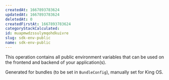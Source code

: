 ```yaml
---
createdAt: 1667893783624
updatedAt: 1667893783624
deletedAt: 0
createdFirstAt: 1667893783624
categoryStackCalculated: 
id: muapmwdzssulymqohdkuivre
slug: sdk-env-public
name: sdk-env-public
---
```


This operation contains all public environment variables that can be used on the frontend and backend of your application(s).

Generated for bundles (to be set in `BundleConfig`), manually set for King OS.
